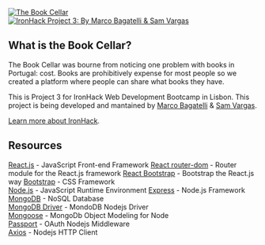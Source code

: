 <p>
  <a href="https://book-cellar.herokuapp.com/">
	  <img src="https://raw.githubusercontent.com/mbagatelli/project-books/tree/master/starter-code/master/readme-logo.png" alt="The Book Cellar"><br />
    <img src="https://raw.githubusercontent.com/mbagatelli/project-books/tree/master/starter-code/master/readme-project3.png" alt="IronHack Project 3: By Marco Bagatelli & Sam Vargas">
  </a>
</p>

## What is the Book Cellar?

The Book Cellar was bourne from noticing one problem with books in Portugal: cost. Books are prohibitively expense for most people so we created a platform where people can share what books they have.

This is Project 3 for IronHack Web Development Bootcamp in Lisbon. This project is being developed and mantained by [Marco Bagatelli](https://github.com/mbagatelli) & [Sam Vargas](https://github.com/svargas-dev).

[Learn more about IronHack](https://www.ironhack.com/en).


## Resources
[React.js](https://reactjs.org/) - JavaScript Front-end Framework
[React router-dom](https://www.npmjs.com/package/react-router-dom) - Router module for the React.js framework
[React Bootstrap](https://www.npmjs.com/package/react-bootstrap) - Bootstrap the React.js way
[Bootstrap](https://getbootstrap.com/) - CSS Framework  
[Node.js](https://nodejs.org/) - JavaScript Runtime Environment
[Express](https://expressjs.com/) - Node.js Framework
[MongoDB](https://docs.mongodb.com/) - NoSQL Database  
[MongoDB Driver](https://mongodb.github.io/node-mongodb-native/) - MondoDB Nodejs Driver  
[Mongoose](https://mongoosejs.com/) - MongoDb Object Modeling for Node  
[Passport](https://date-fns.org/) - OAuth Nodejs Middleware  
[Axios](https://github.com/axios/axios) - Nodejs HTTP Client
